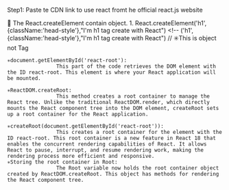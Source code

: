 <!-- Using React with CDN link  -->

Step1: Paste te CDN link to use react fromt he official react.js website

🌟 The React.createElement contain object.
    1. React.createElement('h1',{className:'head-style'},"I'm h1 tag create with React")
    <!-- ('h1',{className:'head-style'},"I'm h1 tag create with React") // ✳️This is object not Tag

    ✳️document.getElementById('react-root'):
                    This part of the code retrieves the DOM element with the ID react-root. This element is where your React application will be mounted.

    ✳️ReactDOM.createRoot:
                    This method creates a root container to manage the React tree. Unlike the traditional ReactDOM.render, which directly mounts the React component tree into the DOM element, createRoot sets up a root container for the React application.

    ✳️createRoot(document.getElementById('react-root')):
                    This creates a root container for the element with the ID react-root. This root container is a new feature in React 18 that enables the concurrent rendering capabilities of React. It allows React to pause, interrupt, and resume rendering work, making the rendering process more efficient and responsive.
    ✳️Storing the root container in Root:
                    The Root variable now holds the root container object created by ReactDOM.createRoot. This object has methods for rendering the React component tree.

